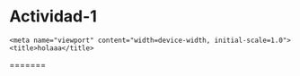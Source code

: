 # Actividad-1
<!DOCTYPE html>
<html lang="en">
<head>
    <meta charset="UTF-8">
    <meta http-equiv="X-UA-Compatible" content="IE=edge">

    <meta name="viewport" content="width=device-width, initial-scale=1.0">
    <title>holaaa</title>
</head>
<body>
=======
    <meta name="viewport" content="width=, initial-scale=1.0">
    <title>Document</title>
</head>
<body>

</body>
</html>